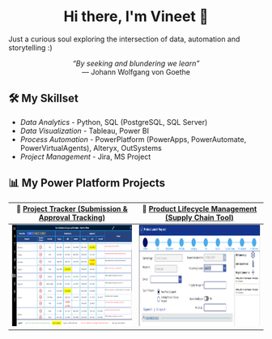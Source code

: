<h1 align="center">Hi there, I'm Vineet 👋 </h1>

Just a curious soul exploring the intersection of data, automation and storytelling :)

<!-- Currently diving deep into:-
* Exploring ML models for demand forecasting 
* Effective data storytelling
* Building more efficient ETL pipelines
-->
<p align="center"><em>“By seeking and blundering we learn”</em><br>― Johann Wolfgang von Goethe</p>

<h2>🛠 My Skillset</h2>

- *Data Analytics* - Python, SQL (PostgreSQL, SQL Server)
- *Data Visualization* - Tableau, Power BI<!--- *Database Platforms* - AWS, Azure -->
- *Process Automation* - PowerPlatform (PowerApps, PowerAutomate, PowerVirtualAgents), Alteryx, OutSystems
- *Project Management* - Jira, MS Project


<h2>📊 My Power Platform Projects</h2>

| 📅 [Project Tracker (Submission & Approval Tracking)](https://github.com/vxj21/PowerApps-Applications/tree/main/Submission%20%26%20Approval%20Tracker) | 🚀 [Product Lifecycle Management (Supply Chain Tool)](https://github.com/vxj21/PowerApps-Applications/tree/main/Supply%20chain%20tool) |  
| :-: | :-: |  
| [<img src="https://github.com/vxj21/PowerApps-Applications/blob/main/Submission%20%26%20Approval%20Tracker%20/Submission_approver_tracker_cover.png" width="400" height="200"/>](https://github.com/vxj21/PowerApps-Applications/tree/main/Submission%20%26%20Approval%20Tracker%20) | [<img src="https://github.com/vxj21/PowerApps-Applications/blob/main/Supply%20chain%20tool/PLR%20Hackathon.png" width="400" height="200"/>](https://github.com/vxj21/PowerApps-Applications/tree/main/Supply%20chain%20tool) |  

<!-- <h2>📈 My Tableau Dashboards</h2>

| 📊 [Supply Chain KPI Dashboard](https://github.com/vineet/supply-chain-dashboard) | 📉 [Sales Analytics Dashboard](https://github.com/vineet/sales-analytics-dashboard) |  
| :-: | :-: |  
| [<img src="https://github.com/vineet/supply-chain-dashboard/blob/main/images/supply-chain-dashboard.png" width="500" height="300"/>](https://github.com/vineet/supply-chain-dashboard) | [<img src="https://github.com/vineet/sales-analytics-dashboard/blob/main/images/sales-dashboard.png" width="500" height="300"/>](https://github.com/vineet/sales-analytics-dashboard) | 
-->
